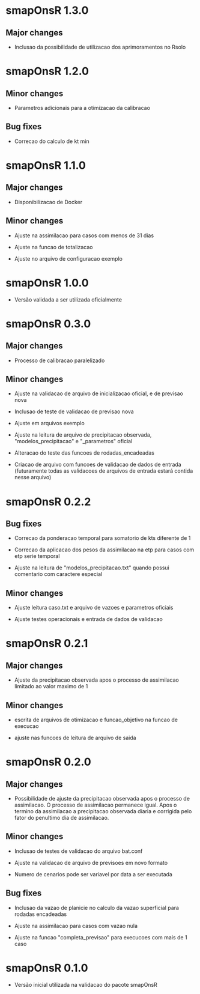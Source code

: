 # smapOnsR 1.3.0

## Major changes

* Inclusao da possibilidade de utilizacao dos aprimoramentos no Rsolo

# smapOnsR 1.2.0

## Minor changes

* Parametros adicionais para a otimizacao da calibracao

## Bug fixes

* Correcao do calculo de kt min

# smapOnsR 1.1.0

## Major changes

* Disponibilizacao de Docker

## Minor changes

* Ajuste na assimilacao para casos com menos de 31 dias

* Ajuste na funcao de totalizacao

* Ajuste no arquivo de configuracao exemplo

# smapOnsR 1.0.0

* Versão validada a ser utilizada oficialmente

# smapOnsR 0.3.0

## Major changes

* Processo de calibracao paralelizado

## Minor changes

* Ajuste na validacao de arquivo de inicializacao oficial, e de previsao nova

* Inclusao de teste de validacao de previsao nova

* Ajuste em arquivos exemplo

* Ajuste na leitura de arquivo de precipitacao observada, "modelos_precipitacao" e "_parametros" oficial

* Alteracao do teste das funcoes de rodadas_encadeadas

* Criacao de arquivo com funcoes de validacao de dados de entrada (futuramente todas as validacoes de arquivos de entrada estará contida nesse arquivo)


# smapOnsR 0.2.2

## Bug fixes
* Correcao da ponderacao temporal para somatorio de kts diferente de 1

* Correcao da aplicacao dos pesos da assimilacao na etp para casos com etp serie temporal

* Ajuste na leitura de "modelos_precipitacao.txt" quando possui comentario com caractere especial

## Minor changes
* Ajuste leitura caso.txt e arquivo de vazoes e parametros oficiais 

* Ajuste testes operacionais e entrada de dados de validacao

# smapOnsR 0.2.1

## Major changes

* Ajuste da precipitacao observada apos o processo de assimilacao limitado ao valor maximo de 1

## Minor changes

* escrita de arquivos de otimizacao e funcao_objetivo na funcao de execucao

* ajuste nas funcoes de leitura de arquivo de saida

# smapOnsR 0.2.0

## Major changes

* Possibilidade de ajuste da precipitacao observada apos o processo de assimilacao. O processo de assimilacao permanece igual. Apos o termino da assimilacao a precipitacao observada diaria e corrigida pelo fator do penultimo dia de assimilacao.

## Minor changes

* Inclusao de testes de validacao do arquivo bat.conf

* Ajuste na validacao de arquivo de previsoes em novo formato

* Numero de cenarios pode ser variavel por data a ser executada

## Bug fixes

* Inclusao da vazao de planicie no calculo da vazao superficial para rodadas encadeadas

* Ajuste na assimilacao para casos com vazao nula

* Ajuste na funcao "completa_previsao" para execucoes com mais de 1 caso 

# smapOnsR 0.1.0

* Versão inicial utilizada na validacao do pacote smapOnsR
